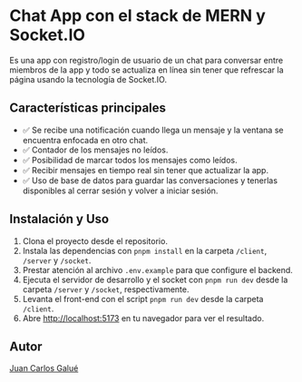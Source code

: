 # Chat App con el stack de MERN y Socket.IO

Es una app con registro/login de usuario de un chat para conversar entre miembros de la app y todo se actualiza en línea sin tener que refrescar la página usando la tecnología de Socket.IO.

## Características principales
- ✅ Se recibe una notificación cuando llega un mensaje y la ventana se encuentra enfocada en otro chat.
- ✅ Contador de los mensajes no leídos.
- ✅ Posibilidad de marcar todos los mensajes como leídos.
- ✅ Recibir mensajes en tiempo real sin tener que actualizar la app.
- ✅ Uso de base de datos para guardar las conversaciones y tenerlas disponibles al cerrar sesión y volver a iniciar sesión.

## Instalación y Uso

1. Clona el proyecto desde el repositorio.
2. Instala las dependencias con `pnpm install` en la carpeta `/client`, `/server` y `/socket`.
3. Prestar atención al archivo `.env.example` para que configure el backend.
4. Ejecuta el servidor de desarrollo y el socket con `pnpm run dev` desde la carpeta `/server` y `/socket`, respectivamente.
5. Levanta el front-end con el script `pnpm run dev` desde la carpeta `/client`.
6. Abre [http://localhost:5173](http://localhost:5173) en tu navegador para ver el resultado.

## Autor

[Juan Carlos Galué](mailto:juancgalue@icloud.com)
